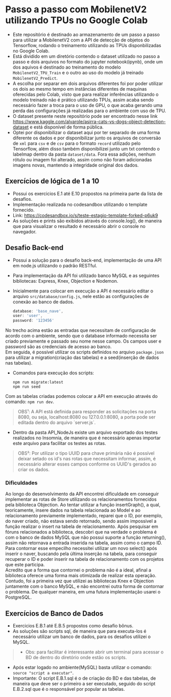 <h1>Passo a passo com MobilenetV2 utilizando TPUs no Google Colab</h1>

- Este repositório é destinado ao armazenamento de um passo a passo para utilizar a MobilenetV2 com a API de detecção de objetos do Tensorflow, rodando o treinamento utilizando as TPUs disponbilizadas no Google Colab.
- Está dividido em um diretório contendo o dataset utilizado no passo a passo e dois arquivos no formato do jupyter notebook(ipynb), onde um dos aquivos é destinado ao treinamento do modelo ```MobilenetV2_TPU_Train``` e o outro ao uso do modelo já treinado ```MobilenetV2_Predict```. 
- A escolha por separar em dois arquivos diferentes foi por poder utilizar os dois ao mesmo tempo em instâncias diferentes de maquinas oferecidas pelo Colab, visto que para realizar inferências utilizando o modelo treinado não é prático utilizando TPUs, assim acaba sendo necessário fazer a troca para o uso de GPU, o que acaba gerando uma perda das configurações já realizadas para o ambiente com uso de TPU.
- O dataset presente neste repositório pode ser encontrado nesse link https://www.kaggle.com/alvarole/asirra-cats-vs-dogs-object-detection-dataset e está disponível de forma pública. 
- Optei por disponibilizar o dataset aqui por ter separado de uma forma diferente os dados e por disponibilizar junto os arquivos de conversão de ```xml``` para ```csv``` e de ```csv``` para o formato ```record``` utilizado pelo Tensorflow, além disso também disponibilizei junto um txt contendo o labelmap dentro da pasta ```dataset/data```. Fora essa adições, nenhum rótulo ou imagem foi alterado, assim como não foram adicionadas imagens novas, mantendo a integridade original dos dados.

<h2>Exercícios de lógica de 1 a 10</h2>

- Possui os exercicios E.1 até E.10 propostos na primeira parte da lista de desafios.
- Implementação realizada no codesandbox utilizando o template fornecido.
- Link: https://codesandbox.io/s/teste-estagio-template-forked-p6uk9
- As soluções e prints são exibidos através do console.log(), de maneira que para visualizar o resultado é necessário abrir o console no navegador.

<h2>Desafio Back-end</h2>

- Possui a solução para o desafio back-end, implementação de uma API em node.js utilizando o padrão RESTful.
- Para implementação da API foi utilizado banco MySQL e as seguintes bibliotecas: Express, Knex, Objection e Nodemon.
- Inicialmente para colocar em execução a API é necessário editar o arquivo ```src/database/config.js```, nele estão as configurações de conexão ao banco de dados.
  
  ```javascript
  database: 'base_nave',
  user: 'user',
  password: '123456'
  ```
No trecho acima estão as entradas que necessitam de configuração de acordo com o ambiente, sendo que o database informado necessita ser criado previamente e passado seu nome nesse campo. Os campos user e password são as credenciais de acesso ao banco.<br/>
Em seguida, é possível utilizar os scripts definidos no arquivo ```package.json``` para utilizar a migration(criação das tabelas) e a seed(inserção de dados nas tabelas).<br/>
  - Comandos para execução dos scripts:
    ```
    npm run migrate:latest
    npm run seed
    ```
Com as tabelas criadas podemos colocar a API em execução através do comando: `npm run dev`.<br/>
> OBS¹: A API está definida para responder as solicitações na porta 8080, ou seja, localhost:8080 ou 127.0.0.1:8080, a porta pode ser editada dentro do arquivo ´server.js´.<br/>
- Dentro da pasta API_NodeJs existe um arquivo exportado dos testes realizados no Insomnia, de maneira que é necessário apenas importar este arquivo para facilitar os testes as rotas.
> OBS²: Por utilizar o tipo UUID para chave primária não é possível deixar setado os id's nas rotas que necessitam informar, assim, é necessário alterar esses campos conforme os UUID's gerados ao criar os dados.<br/>

<h3>Dificuldades</h3>

Ao longo do desenvolvimento da API encontrei dificuldade em conseguir implementar as rotas de Store utilizando os relacionamentos fornecidos pela biblioteca Objection. Ao tentar utilizar a função insertGraph(), a qual, teoricamente, insere dados na tabela relacionada ao Model e ao relacionamento previamente implementado, reparei que o ID, por exemplo, do naver criado, não estava sendo retornado, sendo assim impossivel a função realizar o insert na tabela de relacionamento. Após pesquisar em fóruns relacionados a biblioteca, descobri que na verdade o problema é com o banco de dados MySQL que não possui suporte a função returning(), assim não retornava a entrada inserida na tabela, assim como o campo ID.<br/>
Para contornar esse empecilho necessitei utilizar um novo select() após inserir o naver, buscando pela última inserção na tabela, para conseguir recuperar o ID e poder inserir na tabela de relacionamento com os projetos que este participa.<br/>
Acredito que a forma que contornei o problema não é a ideal, afinal a biblioteca oferece uma forma mais otimizada de realizar esta operação. Contudo, foi a primeira vez que utilizei as bibliotecas Knex e Objection juntamente com o banco MySQL, e não encontrei outra forma de contornar o problema. De qualquer maneira, em uma futura implementação usarei o PostgreSQL.<br/>

<h2>Exercícios de Banco de Dados</h2>

- Exercicios E.B.1 até E.B.5 propostos como desafio bônus.
- As soluções são scripts sql, de maneira que para executa-los é necessário utilizar um banco de dados, para os desafios utilizei o MySQL.
> - Obs: para facilitar é interessante abrir um terminal para acessar o BD de dentro do diretório onde estão os scripts.
- Após estar logado no ambiente(MySQL) basta utilizar o comando: `source "script a executar"`.
- Importante: O script E.B.1.sql é o de criação do BD e das tabelas, de maneira que deve ser o primeiro a ser executado, seguido do script E.B.2.sql que é o responsável por popular as tabelas.
